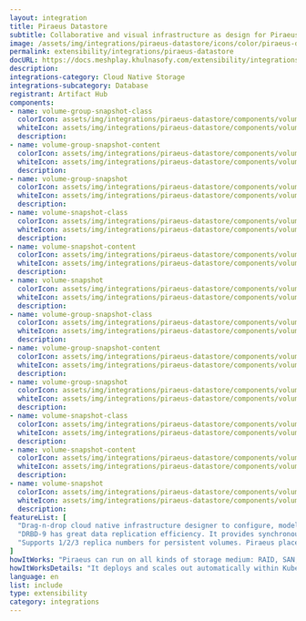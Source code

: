 ```yaml
---
layout: integration
title: Piraeus Datastore
subtitle: Collaborative and visual infrastructure as design for Piraeus Datastore
image: /assets/img/integrations/piraeus-datastore/icons/color/piraeus-datastore-color.svg
permalink: extensibility/integrations/piraeus-datastore
docURL: https://docs.meshplay.khulnasofy.com/extensibility/integrations/piraeus datastore
description: 
integrations-category: Cloud Native Storage
integrations-subcategory: Database
registrant: Artifact Hub
components: 
- name: volume-group-snapshot-class
  colorIcon: assets/img/integrations/piraeus-datastore/components/volume-group-snapshot-class/icons/color/volume-group-snapshot-class-color.svg
  whiteIcon: assets/img/integrations/piraeus-datastore/components/volume-group-snapshot-class/icons/white/volume-group-snapshot-class-white.svg
  description: 
- name: volume-group-snapshot-content
  colorIcon: assets/img/integrations/piraeus-datastore/components/volume-group-snapshot-content/icons/color/volume-group-snapshot-content-color.svg
  whiteIcon: assets/img/integrations/piraeus-datastore/components/volume-group-snapshot-content/icons/white/volume-group-snapshot-content-white.svg
  description: 
- name: volume-group-snapshot
  colorIcon: assets/img/integrations/piraeus-datastore/components/volume-group-snapshot/icons/color/volume-group-snapshot-color.svg
  whiteIcon: assets/img/integrations/piraeus-datastore/components/volume-group-snapshot/icons/white/volume-group-snapshot-white.svg
  description: 
- name: volume-snapshot-class
  colorIcon: assets/img/integrations/piraeus-datastore/components/volume-snapshot-class/icons/color/volume-snapshot-class-color.svg
  whiteIcon: assets/img/integrations/piraeus-datastore/components/volume-snapshot-class/icons/white/volume-snapshot-class-white.svg
  description: 
- name: volume-snapshot-content
  colorIcon: assets/img/integrations/piraeus-datastore/components/volume-snapshot-content/icons/color/volume-snapshot-content-color.svg
  whiteIcon: assets/img/integrations/piraeus-datastore/components/volume-snapshot-content/icons/white/volume-snapshot-content-white.svg
  description: 
- name: volume-snapshot
  colorIcon: assets/img/integrations/piraeus-datastore/components/volume-snapshot/icons/color/volume-snapshot-color.svg
  whiteIcon: assets/img/integrations/piraeus-datastore/components/volume-snapshot/icons/white/volume-snapshot-white.svg
  description: 
- name: volume-group-snapshot-class
  colorIcon: assets/img/integrations/piraeus-datastore/components/volume-group-snapshot-class/icons/color/volume-group-snapshot-class-color.svg
  whiteIcon: assets/img/integrations/piraeus-datastore/components/volume-group-snapshot-class/icons/white/volume-group-snapshot-class-white.svg
  description: 
- name: volume-group-snapshot-content
  colorIcon: assets/img/integrations/piraeus-datastore/components/volume-group-snapshot-content/icons/color/volume-group-snapshot-content-color.svg
  whiteIcon: assets/img/integrations/piraeus-datastore/components/volume-group-snapshot-content/icons/white/volume-group-snapshot-content-white.svg
  description: 
- name: volume-group-snapshot
  colorIcon: assets/img/integrations/piraeus-datastore/components/volume-group-snapshot/icons/color/volume-group-snapshot-color.svg
  whiteIcon: assets/img/integrations/piraeus-datastore/components/volume-group-snapshot/icons/white/volume-group-snapshot-white.svg
  description: 
- name: volume-snapshot-class
  colorIcon: assets/img/integrations/piraeus-datastore/components/volume-snapshot-class/icons/color/volume-snapshot-class-color.svg
  whiteIcon: assets/img/integrations/piraeus-datastore/components/volume-snapshot-class/icons/white/volume-snapshot-class-white.svg
  description: 
- name: volume-snapshot-content
  colorIcon: assets/img/integrations/piraeus-datastore/components/volume-snapshot-content/icons/color/volume-snapshot-content-color.svg
  whiteIcon: assets/img/integrations/piraeus-datastore/components/volume-snapshot-content/icons/white/volume-snapshot-content-white.svg
  description: 
- name: volume-snapshot
  colorIcon: assets/img/integrations/piraeus-datastore/components/volume-snapshot/icons/color/volume-snapshot-color.svg
  whiteIcon: assets/img/integrations/piraeus-datastore/components/volume-snapshot/icons/white/volume-snapshot-white.svg
  description: 
featureList: [
  "Drag-n-drop cloud native infrastructure designer to configure, model, and deploy your workloads.",
  "DRBD-9 has great data replication efficiency. It provides synchronous,semi-synchronous and asynchronous replication schemes, and also supports RDMA for high-speed across-node connection.",
  "Supports 1/2/3 replica numbers for persistent volumes. Piraeus place the replicas intelligently across the nodes to balance the workload."
]
howItWorks: "Piraeus can run on all kinds of storage medium: RAID, SAN, NAS or EBS"
howItWorksDetails: "It deploys and scales out automatically within Kubernetes nodes. With Piraeus, Kubernetes workloads can now consume high performance local storage using the same volume APIs that app developers have become accustomed to."
language: en
list: include
type: extensibility
category: integrations
---
```

